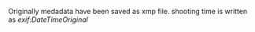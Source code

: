 Originally medadata have been saved as xmp file.
shooting time is written as *exif:DateTimeOriginal*
